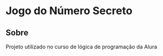 <h1>Jogo do Número Secreto</h1>

<h2>Sobre</h2>
<p>Projeto utilizado no curso de lógica de programação da Alura</p>
